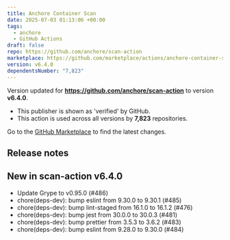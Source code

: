 ```yaml
---
title: Anchore Container Scan
date: 2025-07-03 01:13:06 +00:00
tags:
  - anchore
  - GitHub Actions
draft: false
repo: https://github.com/anchore/scan-action
marketplace: https://github.com/marketplace/actions/anchore-container-scan
version: v6.4.0
dependentsNumber: "7,823"
---
```



Version updated for **https://github.com/anchore/scan-action** to version **v6.4.0**.
- This publisher is shown as 'verified' by GitHub.
- This action is used across all versions by **7,823** repositories.

Go to the [GitHub Marketplace](https://github.com/marketplace/actions/anchore-container-scan) to find the latest changes.

## Release notes

## New in scan-action v6.4.0

- Update Grype to v0.95.0 (#486) 
- chore(deps-dev): bump eslint from 9.30.0 to 9.30.1 (#485) 
- chore(deps-dev): bump lint-staged from 16.1.0 to 16.1.2 (#476) 
- chore(deps-dev): bump jest from 30.0.0 to 30.0.3 (#481) 
- chore(deps-dev): bump prettier from 3.5.3 to 3.6.2 (#483)
- chore(deps-dev): bump eslint from 9.28.0 to 9.30.0 (#484) 

